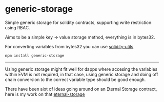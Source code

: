 # generic-storage

Simple generic storage for solidity contracts, supporting write restriction using RBAC.

Aims to be a simple key -> value storage method, everything is in bytes32.

For converting variables from bytes32 you can use [solidity-utils](https://github.com/nionis/solidity-utils)

`npm install generic-storage`

---

Using generic storage might fit well for dapps where accesing the variables within EVM is not required, in that case, using generic storage and doing off chain conversion to the correct variable type should be good enough.

There have been alot of ideas going around on an Eternal Storage contract, here is my work on that [eternal-storage](https://github.com/nionis/eternal-storage)
